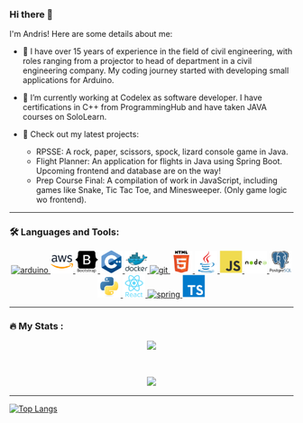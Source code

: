 <h3 align="left">Hi there 👋 </h3>
I'm Andris! Here are some details about me:

- 🔭 I have over 15 years of experience in the field of civil engineering, with roles ranging from a projector to head of department in a civil engineering company. My coding journey started with developing small applications for Arduino.

- 🌱 I’m currently working at Codelex as software developer. I have certifications in C++ from ProgrammingHub and have taken JAVA courses on SoloLearn.

- 💼 Check out my latest projects:
  - RPSSE: A rock, paper, scissors, spock, lizard console game in Java.
  - Flight Planner: An application for flights in Java using Spring Boot. Upcoming frontend and database are on the way!
  - Prep Course Final: A compilation of work in JavaScript, including games like Snake, Tic Tac Toe, and Minesweeper. (Only game logic wo frontend).

---
<h3 align="left">🛠️ Languages and Tools:</h3>

<p align="center"> 
    <a href="https://www.arduino.cc/" target="_blank" rel="noreferrer"> 
        <img src="https://cdn.worldvectorlogo.com/logos/arduino-1.svg" alt="arduino" width="40" height="40"/>
    </a> 
    <a href="https://aws.amazon.com" target="_blank" rel="noreferrer"> 
        <img src="https://raw.githubusercontent.com/devicons/devicon/master/icons/amazonwebservices/amazonwebservices-original-wordmark.svg" alt="aws" width="40" height="40"/>
    </a> 
    <a href="https://getbootstrap.com" target="_blank" rel="noreferrer"> 
        <img src="https://raw.githubusercontent.com/devicons/devicon/master/icons/bootstrap/bootstrap-plain-wordmark.svg" alt="bootstrap" width="40" height="40"/>
    </a> 
    <a href="https://www.w3schools.com/cpp/" target="_blank" rel="noreferrer"> 
        <img src="https://raw.githubusercontent.com/devicons/devicon/master/icons/cplusplus/cplusplus-original.svg" alt="cplusplus" width="40" height="40"/>
    </a> 
    <a href="https://www.docker.com/" target="_blank" rel="noreferrer"> 
        <img src="https://raw.githubusercontent.com/devicons/devicon/master/icons/docker/docker-original-wordmark.svg" alt="docker" width="40" height="40"/>
    </a> 
    <a href="https://git-scm.com/" target="_blank" rel="noreferrer"> 
        <img src="https://www.vectorlogo.zone/logos/git-scm/git-scm-icon.svg" alt="git" width="40" height="40"/>
    </a> 
    <a href="https://www.w3.org/html/" target="_blank" rel="noreferrer"> 
        <img src="https://raw.githubusercontent.com/devicons/devicon/master/icons/html5/html5-original-wordmark.svg" alt="html5" width="40" height="40"/>
    </a> 
    <a href="https://www.java.com" target="_blank" rel="noreferrer"> 
        <img src="https://raw.githubusercontent.com/devicons/devicon/master/icons/java/java-original.svg" alt="java" width="40" height="40"/>
    </a> 
    <a href="https://developer.mozilla.org/en-US/docs/Web/JavaScript" target="_blank" rel="noreferrer"> 
        <img src="https://raw.githubusercontent.com/devicons/devicon/master/icons/javascript/javascript-original.svg" alt="javascript" width="40" height="40"/>
    </a> 
    <a href="https://nodejs.org" target="_blank" rel="noreferrer"> 
        <img src="https://raw.githubusercontent.com/devicons/devicon/master/icons/nodejs/nodejs-original-wordmark.svg" alt="nodejs" width="40" height="40"/>
    </a> 
    <a href="https://www.postgresql.org" target="_blank" rel="noreferrer"> 
        <img src="https://raw.githubusercontent.com/devicons/devicon/master/icons/postgresql/postgresql-original-wordmark.svg" alt="postgresql" width="40" height="40"/>
    </a> 
    <a href="https://www.python.org" target="_blank" rel="noreferrer"> 
        <img src="https://raw.githubusercontent.com/devicons/devicon/master/icons/python/python-original.svg" alt="python" width="40" height="40"/>
    </a> 
    <a href="https://reactjs.org/" target="_blank" rel="noreferrer"> 
        <img src="https://raw.githubusercontent.com/devicons/devicon/master/icons/react/react-original-wordmark.svg" alt="react" width="40" height="40"/>
    </a> 
    <a href="https://spring.io/" target="_blank" rel="noreferrer"> 
        <img src="https://www.vectorlogo.zone/logos/springio/springio-icon.svg" alt="spring" width="40" height="40"/>
    </a> 
    <a href="https://www.typescriptlang.org/" target="_blank" rel="noreferrer"> 
        <img src="https://raw.githubusercontent.com/devicons/devicon/master/icons/typescript/typescript-original.svg" alt="typescript" width="40" height="40"/>
    </a> 
</p>


---

<h3 align="left">🔥 My Stats :</h3>

<p align="center">
    <a href="https://github.com/anuraghazra/github-readme-stats">
        <img width="350em" src="https://github-readme-stats.vercel.app/api/top-langs/?username=SunPower120&layout=compact&theme=vision-friendly-dark&langs_count=10">
    </a>
</p>
</br>
<p align="center">
    <a href="https://git.io/streak-stats">
        <img width="350em" src="http://github-readme-streak-stats.herokuapp.com?user=SunPower120&theme=dark&background=000000">
    </a>
</p>

-----

[![Top Langs](https://github-readme-stats.vercel.app/api/top-langs/?username=sunpower120&layout=compact&theme=vision-friendly-dark)](https://github.com/anuraghazra/github-readme-stats)
